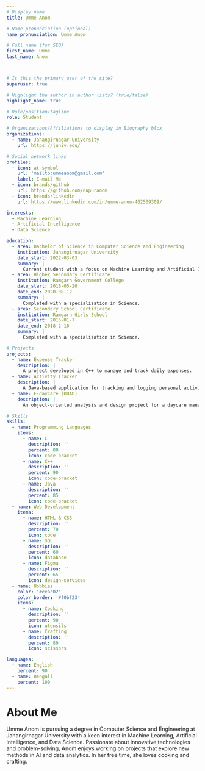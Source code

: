 ```yaml
---
# Display name
title: Umme Anom 

# Name pronunciation (optional)
name_pronunciation: Umme Anom

# Full name (for SEO)
first_name: Umme
last_name: Anom



# Is this the primary user of the site?
superuser: true

# Highlight the author in author lists? (true/false)
highlight_name: true

# Role/position/tagline
role: Student 

# Organizations/Affiliations to display in Biography blox
organizations:  
  - name: Jahangirnagar University
    url: https://juniv.edu/

# Social network links
profiles:
  - icon: at-symbol
    url: 'mailto:ummeanom@gmail.com'
    label: E-mail Me
  - icon: brands/github
    url: https://github.com/nupuranom
  - icon: brands/linkedin
    url: https://www.linkedin.com/in/umme-anom-462539309/

interests:
  - Machine Learning
  - Artificial Intelligence
  - Data Science

education:
  - area: Bachelor of Science in Computer Science and Engineering
    institution: Jahangirnagar University
    date_start: 2022-03-03
    summary: |
      Current student with a focus on Machine Learning and Artificial Intelligence.
  - area: Higher Secondary Certificate
    institution: Ramgarh Government College
    date_start: 2018-05-20
    date_end: 2020-08-12
    summary: |
      Completed with a specialization in Science.
  - area: Secondary School Certificate
    institution: Ramgarh Girls School
    date_start: 2016-01-7
    date_end: 2018-2-10
    summary: |
      Completed with a specialization in Science.

# Projects
projects:
  - name: Expense Tracker
    description: |
      A project developed in C++ to manage and track daily expenses.
  - name: Activity Tracker
    description: |
      A Java-based application for tracking and logging personal activities.
  - name: E-daycare (OOAD)
    description: |
      An object-oriented analysis and design project for a daycare management system.

# Skills
skills:
  - name: Programming Languages
    items:
      - name: C
        description: ''
        percent: 80
        icon: code-bracket
      - name: C++
        description: ''
        percent: 90
        icon: code-bracket
      - name: Java
        description: ''
        percent: 85
        icon: code-bracket
  - name: Web Development
    items:
      - name: HTML & CSS
        description: ''
        percent: 70
        icon: code
      - name: SQL
        description: ''
        percent: 60
        icon: database
      - name: Figma
        description: ''
        percent: 65
        icon: design-services
  - name: Hobbies
    color: '#eeac02'
    color_border: '#f0bf23'
    items:
      - name: Cooking
        description: ''
        percent: 90
        icon: utensils
      - name: Crafting
        description: ''
        percent: 80
        icon: scissors

languages:
  - name: English
    percent: 90
  - name: Bengali
    percent: 100
---
```

# About Me

Umme Anom is pursuing a degree in Computer Science and Engineering at Jahangirnagar University with a keen interest in Machine Learning, Artificial Intelligence, and Data Science. Passionate about innovative technologies and problem-solving, Anom enjoys working on projects that explore new methods in AI and data analytics. In her free time, she loves cooking and crafting.
